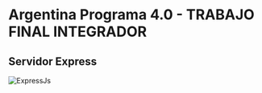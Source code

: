 # Argentina Programa 4.0 - TRABAJO FINAL INTEGRADOR
## Servidor Express
![ExpressJs](https://e0.pxfuel.com/wallpapers/394/637/desktop-wallpaper-node-js-hello-world-webpage.jpg)